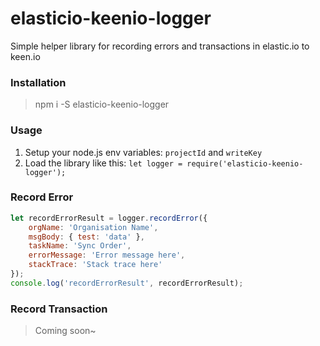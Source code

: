 # elasticio-keenio-logger
Simple helper library for recording errors and transactions in elastic.io to keen.io

### Installation

> npm i -S elasticio-keenio-logger

### Usage

1. Setup your node.js env variables: `projectId` and `writeKey`
2. Load the library like this: `let logger = require('elasticio-keenio-logger');`

### Record Error

```js
let recordErrorResult = logger.recordError({
    orgName: 'Organisation Name',
    msgBody: { test: 'data' },
    taskName: 'Sync Order',
    errorMessage: 'Error message here',
    stackTrace: 'Stack trace here'
});
console.log('recordErrorResult', recordErrorResult);
```

### Record Transaction

> Coming soon~